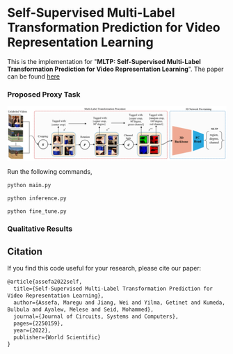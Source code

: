 # Self-Supervised Multi-Label Transformation Prediction for Video Representation Learning
This is the implementation for "**MLTP: Self-Supervised Multi-Label Transformation Prediction for Video Representation Learning**". The paper can be found [here](https://www.worldscientific.com/doi/abs/10.1142/S0218126622501596)

### Proposed Proxy Task

<div style='float: center'>
  <img style='width: 1000px' src="./figures/old_results/mltp.png"></img>
</div>

Run the following commands,
```
python main.py
```
``` 
python inference.py
```
```
python fine_tune.py
```

### Qualitative Results



## Citation
If you find this code useful for your research, please cite our paper:

    @article{assefa2022self,
      title={Self-Supervised Multi-Label Transformation Prediction for Video Representation Learning},
      author={Assefa, Maregu and Jiang, Wei and Yilma, Getinet and Kumeda, Bulbula and Ayalew, Melese and Seid, Mohammed},
      journal={Journal of Circuits, Systems and Computers},
      pages={2250159},
      year={2022},
      publisher={World Scientific}
    }
